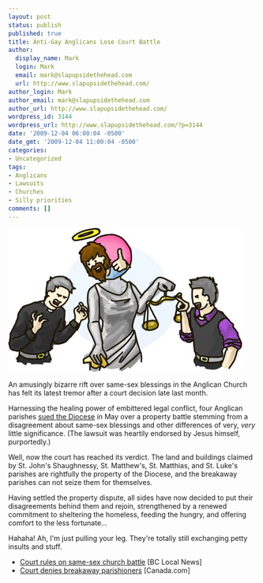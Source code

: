 ```yaml
---
layout: post
status: publish
published: true
title: Anti-Gay Anglicans Lose Court Battle
author:
  display_name: Mark
  login: Mark
  email: mark@slapupsidethehead.com
  url: http://www.slapupsidethehead.com/
author_login: Mark
author_email: mark@slapupsidethehead.com
author_url: http://www.slapupsidethehead.com/
wordpress_id: 3144
wordpress_url: http://www.slapupsidethehead.com/?p=3144
date: '2009-12-04 06:00:04 -0500'
date_gmt: '2009-12-04 11:00:04 -0500'
categories:
- Uncategorized
tags:
- Anglicans
- Lawsuits
- Churches
- Silly priorities
comments: []
---
```

![Everytime you sue someone, Jesus smiles fondly.](/wp-content/media/2009/12/jesus-hearts-lawsuits.jpg "Everytime you sue someone, Jesus smiles fondly.")

An amusingly bizarre rift over same-sex blessings in the Anglican Church has felt its latest tremor after a court decision late last month.

Harnessing the healing power of embittered legal conflict, four Anglican parishes [sued the Diocese](http://www.slapupsidethehead.com/2009/05/anglicans-go-to-court-over-same-sex-blessings/ "Just like the prayer goes...") in May over a property battle stemming from a disagreement about same-sex blessings and other differences of very, _very_ little significance. (The lawsuit was heartily endorsed by Jesus himself, purportedly.)

Well, now the court has reached its verdict. The land and buildings claimed by St. John's Shaughnessy, St. Matthew's, St. Matthias, and St. Luke's parishes are rightfully the property of the Diocese, and the breakaway parishes can not seize them for themselves.

Having settled the property dispute, all sides have now decided to put their disagreements behind them and rejoin, strengthened by a renewed commitment to sheltering the homeless, feeding the hungry, and offering comfort to the less fortunate...

Hahaha! Ah, I'm just pulling your leg. They're totally still exchanging petty insults and stuff.

- [Court rules on same-sex church battle](http://www.bclocalnews.com/news/74996592.html) [BC Local News]
- [Court denies breakaway parishioners](http://www.canada.com/Court+denies+breakaway+parishioners/2275446/story.html) [Canada.com]
